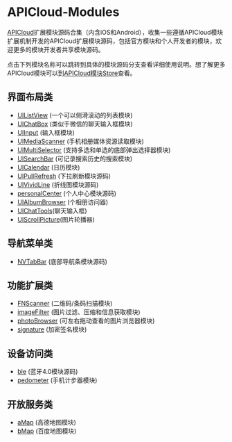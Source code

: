 # APICloud-Modules
[APICloud](https://www.apicloud.com)扩展模块源码合集（内含iOS和Android），收集一些遵循APICloud模块扩展机制开发的APICloud扩展模块源码，包括官方模块和个人开发者的模块，欢迎更多的模块开发者共享模块源码。

点击下列模块名称可以跳转到具体的模块源码分支查看详细使用说明。想了解更多APICloud模块可以到[APICloud模块Store](https://www.apicloud.com/modulestore)查看。

## 界面布局类
- [UIListView](https://github.com/apicloudcom/UIListView)  (一个可以侧滑滚动的列表模块)
- [UIChatBox](https://github.com/apicloudcom/UIChatBox)  (类似于微信的聊天输入框模块)
- [UIInput](https://github.com/apicloudcom/UIInput)  (输入框模块)
- [UIMediaScanner](https://github.com/apicloudcom/UIMediaScanner)  (手机相册媒体资源读取模块)
- [UIMultiSelector](https://github.com/apicloudcom/UIMultiSelector)  (支持多选和单选的底部弹出选择器模块)
- [UISearchBar](https://github.com/apicloudcom/UISearchBar)  (可记录搜索历史的搜索模块)
- [UICalendar](https://github.com/apicloudcom/UICalendar)  (日历模块)
- [UIPullRefresh](https://github.com/apicloudcom/UIPullRefresh)  (下拉刷新模块源码)
- [UIVividLine](https://github.com/apicloudcom/APICloud-Modules/tree/master/UIVividLine)  (折线图模块源码)
- [personalCenter](https://github.com/apicloudcom/APICloud-Modules/tree/master/personalCenter)  (个人中心模块源码)
- [UIAlbumBrowser](https://github.com/apicloudcom/APICloud-Modules/tree/master/UIAlbumBrowser)  (个相册访问器)
- [UIChatTools](https://github.com/apicloudcom/APICloud-Modules/UIChatTools)(聊天输入框)
- [UIScrollPicture](https://github.com/apicloudcom/APICloud-Modules/UIScrollPicture)(图片轮播器)

## 导航菜单类
- [NVTabBar](https://github.com/apicloudcom/APICloud-Modules/tree/master/NVTabBar)  (底部导航条模块源码)

## 功能扩展类
- [FNScanner](https://github.com/apicloudcom/FNScanner)  (二维码/条码扫描模块)
- [imageFilter](https://github.com/apicloudcom/imageFilter)  (图片过滤、压缩和信息获取模块)
- [photoBrowser](https://github.com/apicloudcom/photoBrowser)  (可左右拖动查看的图片浏览器模块)
- [signature](https://github.com/apicloudcom/APICloud-Modules/tree/master/signature)  (加密签名模块)

## 设备访问类
- [ble](https://github.com/apicloudcom/pedometer) (蓝牙4.0模块源码)
- [pedometer](https://github.com/apicloudcom/pedometer) (手机计步器模块)

## 开放服务类
- [aMap](https://github.com/apicloudcom/aMap)  (高德地图模块)
- [bMap](https://github.com/apicloudcom/bMap)  (百度地图模块)
